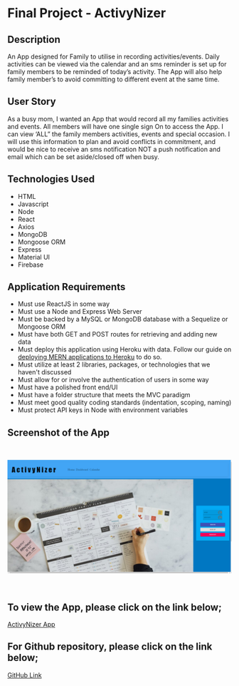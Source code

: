 # Final Project - ActivyNizer

## Description
An App designed for Family to utilise in recording activities/events. Daily activities can be viewed via the calendar and an sms reminder is set up for family members to be reminded of today’s activity. The App will also help family member’s to avoid committing to different event at the same time.

## User Story
As a busy mom, I wanted an App that would record all my families activities and events. All members will have one single sign On to access the App.
I can view ‘ALL” the family members activities, events and special occasion. I will use this information to plan and avoid conflicts in commitment, and would be nice to receive an sms notification NOT a push notification and email which can be set aside/closed off when busy.

## Technologies Used
* HTML
* Javascript
* Node
* React
* Axios
* MongoDB
* Mongoose ORM
* Express
* Material UI
* Firebase


## Application Requirements
* Must use ReactJS in some way
* Must use a Node and Express Web Server
* Must be backed by a MySQL or MongoDB database with a Sequelize or Mongoose ORM
* Must have both GET and POST routes for retrieving and adding new data
* Must deploy this application using Heroku with data. Follow our guide on [deploying MERN applications to Heroku](../04-Important/MERNHerokuDeploy.md) to do so.
* Must utilize at least 2 libraries, packages, or technologies that we haven't discussed
* Must allow for or involve the authentication of users in some way
* Must have a polished front end/UI
* Must have a folder structure that meets the MVC paradigm
* Must meet good quality coding standards (indentation, scoping, naming)
* Must protect API keys in Node with environment variables


## Screenshot of the App

<br>

![App Screenshot](/public/image/CoverPhoto.png)

<br>


 ## To view the App, please click on the link below;

[ActivyNizer App](https://activynizer-101.herokuapp.com/)

## For Github repository, please click on the link below;

[GitHub Link](https://github.com/AmyBaguio/ACTIVYNIZER_Project3)
